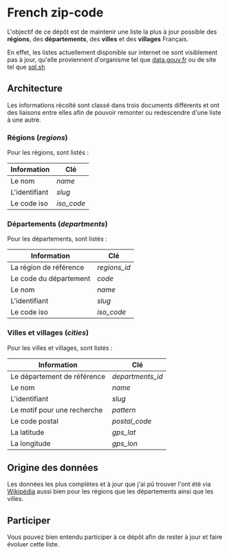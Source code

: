 # French zip-code

L'objectif de ce dépôt est de maintenir une liste la plus à jour possible des **régions**, des **départements**, des **villes** et des **villages** Français.

En effet, les listes actuellement disponible sur internet ne sont visiblement pas à jour, qu'elle proviennent d'organisme tel que [data.gouv.fr](https://www.data.gouv.fr/fr/datasets/base-officielle-des-codes-postaux/) ou de site tel que [sql.sh](http://sql.sh/736-base-donnees-villes-francaises)

## Architecture

Les informations récolté sont classé dans trois documents différents et ont des liaisons entre elles afin de pouvoir remonter ou redescendre d'une liste à une autre.

### Régions (_regions_)
Pour les régions, sont listés :

| Information | Clé |
| ------------- | ------------- |
| Le nom | _name_ |
| L'identifiant | _slug_ |
| Le code iso | _iso_code_ |

### Départements (_departments_)
Pour les départements, sont listés :

| Information | Clé |
| ------------- | ------------- |
| La région de référence | _regions_id_ |
| Le code du département | _code_ |
| Le nom | _name_ |
| L'identifiant | _slug_ |
| Le code iso | _iso_code_ |

### Villes et villages (_cities_)
Pour les villes et villages, sont listés :

| Information | Clé |
| ------------- | ------------- |
| Le département de référence | _departments_id_ |
| Le nom | _name_ |
| L'identifiant | _slug_ |
| Le motif pour une recherche | _pattern_ |
| Le code postal | _postal_code_ |
| La latitude | _gps_lat_ |
| La longitude | _gps_lon_ |

## Origine des données

Les données les plus complètes et à jour que j'ai pû trouver l'ont été via [Wikipédia](https://fr.wikipedia.org/wiki/Listes_des_communes_de_France) aussi bien pour les régions que les départements ainsi que les villes.

## Participer

Vous pouvez bien entendu participer à ce dépôt afin de rester à jour et faire évoluer cette liste.
